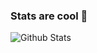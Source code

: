### Stats are cool 👋

<img align="center" src="https://github-readme-stats.vercel.app/api?username=mtheos&include_all_commits=true&count_private=true&show_icons=true&line_height=25&title_color=40bb20&icon_color=40bb20&text_color=40bb20&bg_color=000000" alt="Github Stats">

<!--
**mtheos/mtheos** is a ✨ _special_ ✨ repository because its `README.md` (this file) appears on your GitHub profile.

Here are some ideas to get you started:

- 🔭 I’m currently working on ...
- 🌱 I’m currently learning ...
- 👯 I’m looking to collaborate on ...
- 🤔 I’m looking for help with ...
- 💬 Ask me about ...
- 📫 How to reach me: ...
- 😄 Pronouns: ...
- ⚡ Fun fact: ...
-->
